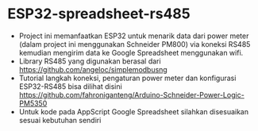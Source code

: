 # ESP32-spreadsheet-rs485
* Project ini memanfaatkan ESP32 untuk menarik data dari power meter (dalam project ini menggunakan Schneider PM800) via koneksi RS485 kemudian mengirim data ke Google Spreadsheet menggunakan wifi.
* Library RS485 yang digunakan berasal dari https://github.com/angeloc/simplemodbusng
* Tutorial langkah koneksi, pengaturan power meter dan konfigurasi ESP32-RS485 bisa dilihat disini https://github.com/fahroniganteng/Arduino-Schneider-Power-Logic-PM5350
* Untuk kode pada AppScript Google Spreadsheet silahkan disesuaikan sesuai kebutuhan sendiri
